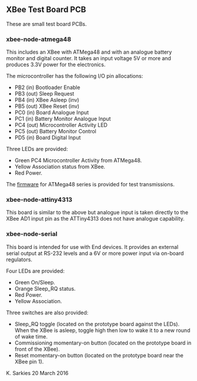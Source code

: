 XBee Test Board PCB
-------------------

These are small test board PCBs.

### xbee-node-atmega48

This includes an XBee with ATMega48 and with an analogue battery monitor and
digital counter. It takes an input voltage 5V or more and produces 3.3V power
for the electronics.

The microcontroller has the following I/O pin allocations:

* PB2 (in) Bootloader Enable
* PB3 (out) Sleep Request
* PB4 (in) XBee Asleep (inv)
* PB5 (out) XBee Reset (inv)
* PC0 (in) Board Analogue Input
* PC1 (in) Battery Monitor Analogue Input
* PC4 (out) Microcontroller Activity LED
* PC5 (out) Battery Monitor Control
* PD5 (in) Board Digital Input

Three LEDs are provided:
* Green     PC4 Microcontroller Activity from ATMega48.
* Yellow    Association status from XBee.
* Red       Power.

The [firmware](https://github.com/ksarkies/XBee-Acquisition/tree/master/XBee-node-example-M168) for ATMega48 series is provided for test transmissions.

### xbee-node-attiny4313

This board is similar to the above but analogue input is taken directly to the
XBee AD1 input pin as the ATTiny4313 does not have analogue capability.

### xbee-node-serial

This board is intended for use with End devices. It provides an external serial
output at RS-232 levels and a 6V or more power input via on-board regulators.

Four LEDs are provided:
* Green     On/Sleep.
* Orange    Sleep_RQ status.
* Red       Power.
* Yellow    Association.

Three switches are also provided:

* Sleep_RQ toggle (located on the prototype board against the LEDs). When the
XBee is asleep, toggle high then low to wake it to a new round of wake time.
* Commissioning momentary-on button (located on the prototype board in front of
the XBee).
* Reset momentary-on button (located on the prototype board near the XBee pin 1).

K. Sarkies
20 March 2016

